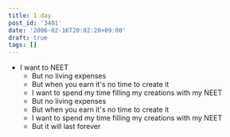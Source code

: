```yaml
---
title: 1 day
post_id: '3401'
date: '2006-02-16T20:02:20+09:00'
draft: true
tags: []
---
```


*   I want to NEET
    *   But no living expenses
    *   But when you earn it's no time to create it
    *   I want to spend my time filling my creations with my NEET
    *   But no living expenses
    *   But when you earn it's no time to create it
    *   I want to spend my time filling my creations with my NEET
    *   But it will last forever

